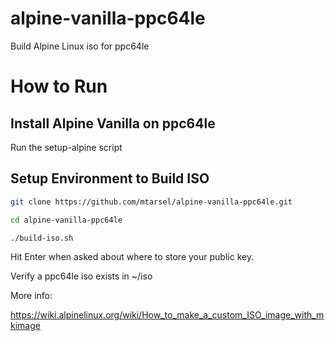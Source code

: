 # alpine-vanilla-ppc64le
Build Alpine Linux iso for ppc64le

# How to Run

## Install Alpine Vanilla on ppc64le

Run the setup-alpine script 

## Setup Environment to Build ISO

```bash
git clone https://github.com/mtarsel/alpine-vanilla-ppc64le.git

cd alpine-vanilla-ppc64le

./build-iso.sh
```
Hit Enter when asked about where to store your public key.

Verify a ppc64le iso exists in ~/iso 

More info:

https://wiki.alpinelinux.org/wiki/How_to_make_a_custom_ISO_image_with_mkimage
